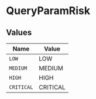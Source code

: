 # QueryParamRisk


## Values

| Name       | Value      |
| ---------- | ---------- |
| `LOW`      | LOW        |
| `MEDIUM`   | MEDIUM     |
| `HIGH`     | HIGH       |
| `CRITICAL` | CRITICAL   |